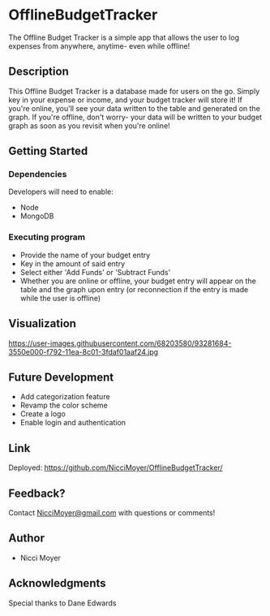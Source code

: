 # OfflineBudgetTracker

The Offline Budget Tracker is a simple app that allows the user to log expenses from anywhere, anytime- even while offline!

## Description

This Offline Budget Tracker is a database made for users on the go. Simply key in your expense or income, and your budget tracker will store it! If you're online, you'll see your data written to the table and generated on the graph. If you're offline, don't worry- your data will be written to your budget graph as soon as you revisit when you're online!

## Getting Started

### Dependencies

Developers will need to enable:
* Node
* MongoDB

### Executing program

* Provide the name of your budget entry
* Key in the amount of said entry
* Select either 'Add Funds' or 'Subtract Funds'
* Whether you are online or offline, your budget entry will appear on the table and the graph upon entry (or reconnection if the entry is made while the user is offline)

## Visualization

https://user-images.githubusercontent.com/68203580/93281684-3550e000-f792-11ea-8c01-3fdaf01aaf24.jpg

## Future Development

* Add categorization feature
* Revamp the color scheme
* Create a logo
* Enable login and authentication

## Link

Deployed: https://github.com/NicciMoyer/OfflineBudgetTracker/

## Feedback?

Contact NicciMoyer@gmail.com with questions or comments!

## Author

* Nicci Moyer

## Acknowledgments

Special thanks to Dane Edwards


